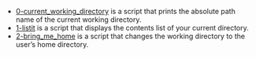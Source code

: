 - [0-current_working_directory](https://github.com/gloryodeyemi/alx-system_engineering-devops/blob/master/0x00-shell_basics/0-current_working_directory) is a script that prints the absolute path name of the current working directory.  
- [1-listit](https://github.com/gloryodeyemi/alx-system_engineering-devops/blob/master/0x00-shell_basics/1-listit) is a script that displays the contents list of your current directory.
- [2-bring_me_home](https://github.com/gloryodeyemi/alx-system_engineering-devops/blob/master/0x00-shell_basics/2-bring_me_home) is a script that changes the working directory to the user’s home directory.
